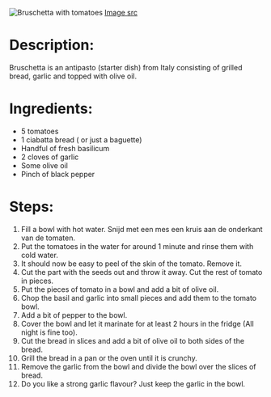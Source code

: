 ![Bruschetta with tomatoes](https://raw.githubusercontent.com/bartzaalberg/recipes/master/recipes/bruschetta_with_tomato/image.jpg)
[Image src](https://flic.kr/p/9HtP3v)

# Description:

Bruschetta is an antipasto (starter dish) from Italy consisting of grilled bread, garlic and topped with olive oil.

# Ingredients:

* 5 tomatoes
* 1 ciabatta bread ( or just a baguette)
* Handful of fresh basilicum
* 2 cloves of garlic
* Some olive oil
* Pinch of black pepper

# Steps:

1. Fill a bowl with hot water. Snijd met een mes een kruis aan de onderkant van de tomaten.
2. Put the tomatoes in the water for around 1 minute and rinse them with cold water.
3. It should now be easy to peel of the skin of the tomato. Remove it.
4. Cut the part with the seeds out and throw it away. Cut the rest of tomato in pieces.
5. Put the pieces of tomato in a bowl and add a bit of olive oil.
6. Chop the basil and garlic into small pieces and add them to the tomato bowl.
7. Add a bit of pepper to the bowl.
8. Cover the bowl and let it marinate for at least 2 hours in the fridge (All night is fine too).
9. Cut the bread in slices and add a bit of olive oil to both sides of the bread.
10. Grill the bread in a pan or the oven until it is crunchy.
11. Remove the garlic from the bowl and divide the bowl over the slices of bread.
12. Do you like a strong garlic flavour? Just keep the garlic in the bowl.

